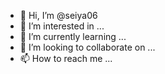- 👋 Hi, I’m @seiya06
- 👀 I’m interested in ...
- 🌱 I’m currently learning ...
- 💞️ I’m looking to collaborate on ...
- 📫 How to reach me ...

<!---
seiya06/seiya06 is a ✨ special ✨ repository because its `README.md` (this file) appears on your GitHub profile.
You can click the Preview link to take a loo
